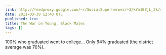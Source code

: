 ```yaml
---
link: http://feedproxy.google.com/~r/SocialSuperheroes/~3/kYm1EZjL_2k/4176116383
date: 2011-03-30 12:40 UTC
published: true
title: The War on Young, Black Males
tags: []
---
```


100% who graduated went to college... Only 64% graduated (the district average was 70%).
